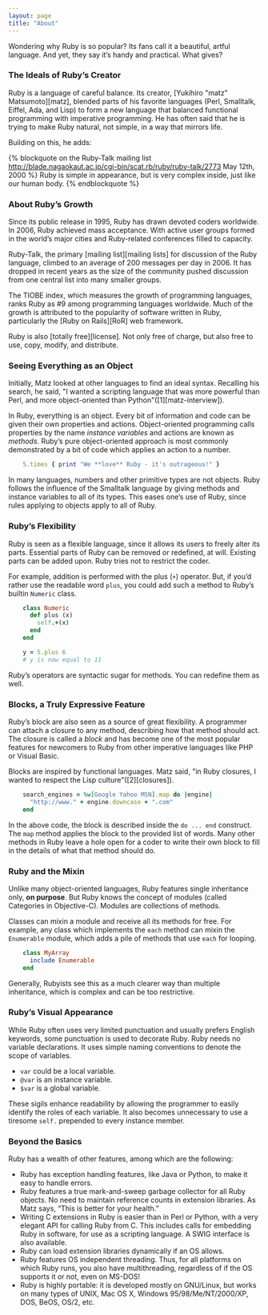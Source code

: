 ```yaml
---
layout: page
title: "About"
---
```

Wondering why Ruby is so popular? Its fans call it a beautiful, artful
language. And yet, they say it’s handy and practical. What gives?

### The Ideals of Ruby’s Creator

Ruby is a language of careful balance. Its creator, [Yukihiro "matz" Matsumoto][matz], blended parts of his favorite languages (Perl, Smalltalk, Eiffel, Ada, and Lisp) to form a new language that balanced functional programming with imperative programming. He has often said that he is trying to make Ruby natural, not simple, in a way that mirrors life.

Building on this, he adds:

{% blockquote on the Ruby-Talk mailing list http://blade.nagaokaut.ac.jp/cgi-bin/scat.rb/ruby/ruby-talk/2773 May 12th, 2000 %}
Ruby is simple in appearance, but is very complex inside, just like our human body.
{% endblockquote %}

### About Ruby’s Growth

Since its public release in 1995, Ruby has drawn devoted coders
worldwide. In 2006, Ruby achieved mass acceptance. With active user
groups formed in the world’s major cities and Ruby-related conferences
filled to capacity.

Ruby-Talk, the primary [mailing list][mailing lists] for discussion of the Ruby
language, climbed to an average of 200 messages per day in 2006. It has
dropped in recent years as the size of the community pushed discussion
from one central list into many smaller groups.

The TIOBE index, which measures the growth of programming languages,
ranks Ruby as #9 among programming languages worldwide. Much of the
growth is attributed to the popularity of software written in Ruby,
particularly the [Ruby on Rails][RoR] web framework.

Ruby is also [totally free][license]. Not only free of charge, but also free to
use, copy, modify, and distribute.

### Seeing Everything as an Object

Initially, Matz looked at other languages to find an ideal syntax.
Recalling his search, he said, "I wanted a scripting language that was
more powerful than Perl, and more object-oriented than Python"([1][matz-interview]).

In Ruby, everything is an object. Every bit of information and code can
be given their own properties and actions. Object-oriented programming
calls properties by the name *instance variables* and actions are known
as *methods*. Ruby’s pure object-oriented approach is most commonly
demonstrated by a bit of code which applies an action to a number.

``` ruby
    5.times { print "We **love** Ruby - it's outrageous!" }
```

In many languages, numbers and other primitive types are not objects.
Ruby follows the influence of the Smalltalk language by giving methods
and instance variables to all of its types. This eases one’s use of
Ruby, since rules applying to objects apply to all of Ruby.

### Ruby’s Flexibility

Ruby is seen as a flexible language, since it allows its users to freely
alter its parts. Essential parts of Ruby can be removed or redefined, at
will. Existing parts can be added upon. Ruby tries not to restrict the
coder.

For example, addition is performed with the plus (`+`) operator. But, if
you’d rather use the readable word `plus`, you could add such a method
to Ruby’s builtin `Numeric` class.

``` ruby
    class Numeric
      def plus (x)
        self.+(x)
      end
    end

    y = 5.plus 6
    # y is now equal to 11
```

Ruby’s operators are syntactic sugar for methods. You can redefine them
as well.

### Blocks, a Truly Expressive Feature

Ruby’s block are also seen as a source of great flexibility. A
programmer can attach a closure to any method, describing how that
method should act. The closure is called a *block* and has become one of
the most popular features for newcomers to Ruby from other imperative
languages like PHP or Visual Basic.

Blocks are inspired by functional languages. Matz said, "in Ruby
closures, I wanted to respect the Lisp culture"([2][closures]).

``` ruby
    search_engines = %w[Google Yahoo MSN].map do |engine|
      "http://www." + engine.downcase + ".com"
    end
```

In the above code, the block is described inside the `do ... end`
construct. The `map` method applies the block to the provided list of
words. Many other methods in Ruby leave a hole open for a coder to write
their own block to fill in the details of what that method should do.

### Ruby and the Mixin

Unlike many object-oriented languages, Ruby features single inheritance
only, **on purpose**. But Ruby knows the concept of modules (called Categories in Objective-C). Modules are
collections of methods.

Classes can mixin a module and receive all its methods for free. For
example, any class which implements the `each` method can mixin the
`Enumerable` module, which adds a pile of methods that use `each` for
looping.

``` ruby
    class MyArray
      include Enumerable
    end
```

Generally, Rubyists see this as a much clearer way than multiple
inheritance, which is complex and can be too restrictive.

### Ruby’s Visual Appearance

While Ruby often uses very limited punctuation and usually prefers
English keywords, some punctuation is used to decorate Ruby.  Ruby needs no variable declarations. It uses simple naming conventions
to denote the scope of variables.

- `var` could be a local variable.
- `@var` is an instance variable.
- `$var` is a global variable.

These sigils enhance readability by allowing the programmer to easily
identify the roles of each variable. It also becomes unnecessary to use
a tiresome `self.` prepended to every instance member.

### Beyond the Basics

Ruby has a wealth of other features, among which are the following:

* Ruby has exception handling features, like Java or Python, to make it
easy to handle errors.
* Ruby features a true mark-and-sweep garbage collector for all Ruby objects. No need to maintain reference counts in extension libraries. As Matz says, “This is better for your health.”
* Writing C extensions in Ruby is easier than in Perl or Python, with a
very elegant API for calling Ruby from C. This includes calls for embedding Ruby in
software, for use as a scripting language. A SWIG interface is also available.
* Ruby can load extension libraries dynamically if an OS allows.
* Ruby features OS independent threading. Thus, for all platforms on
which Ruby runs, you also have multithreading, regardless of if the OS supports it
or not, even on MS-DOS!
* Ruby is highly portable: it is developed mostly on GNU/Linux, but
works on many types of UNIX, Mac OS X, Windows 95/98/Me/NT/2000/XP, DOS, BeOS, OS/2,
etc.
